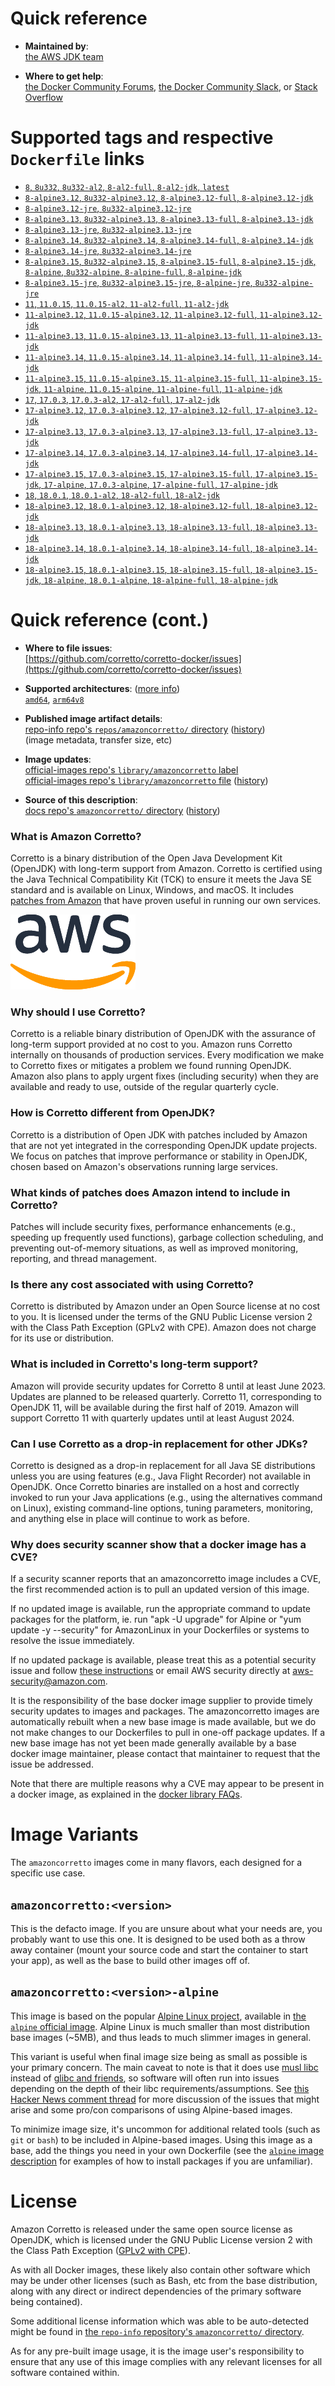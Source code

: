 <!--

********************************************************************************

WARNING:

    DO NOT EDIT "amazoncorretto/README.md"

    IT IS AUTO-GENERATED

    (from the other files in "amazoncorretto/" combined with a set of templates)

********************************************************************************

-->

# Quick reference

-	**Maintained by**:  
	[the AWS JDK team](https://github.com/corretto/corretto-docker)

-	**Where to get help**:  
	[the Docker Community Forums](https://forums.docker.com/), [the Docker Community Slack](https://dockr.ly/slack), or [Stack Overflow](https://stackoverflow.com/search?tab=newest&q=docker)

# Supported tags and respective `Dockerfile` links

-	[`8`, `8u332`, `8u332-al2`, `8-al2-full`, `8-al2-jdk`, `latest`](https://github.com/corretto/corretto-docker/blob/52c0d285b447c1646c0c7b93782d23de512e4dcd/8/jdk/al2/Dockerfile)
-	[`8-alpine3.12`, `8u332-alpine3.12`, `8-alpine3.12-full`, `8-alpine3.12-jdk`](https://github.com/corretto/corretto-docker/blob/52c0d285b447c1646c0c7b93782d23de512e4dcd/8/jdk/alpine/3.12/Dockerfile)
-	[`8-alpine3.12-jre`, `8u332-alpine3.12-jre`](https://github.com/corretto/corretto-docker/blob/52c0d285b447c1646c0c7b93782d23de512e4dcd/8/jre/alpine/3.12/Dockerfile)
-	[`8-alpine3.13`, `8u332-alpine3.13`, `8-alpine3.13-full`, `8-alpine3.13-jdk`](https://github.com/corretto/corretto-docker/blob/52c0d285b447c1646c0c7b93782d23de512e4dcd/8/jdk/alpine/3.13/Dockerfile)
-	[`8-alpine3.13-jre`, `8u332-alpine3.13-jre`](https://github.com/corretto/corretto-docker/blob/52c0d285b447c1646c0c7b93782d23de512e4dcd/8/jre/alpine/3.13/Dockerfile)
-	[`8-alpine3.14`, `8u332-alpine3.14`, `8-alpine3.14-full`, `8-alpine3.14-jdk`](https://github.com/corretto/corretto-docker/blob/52c0d285b447c1646c0c7b93782d23de512e4dcd/8/jdk/alpine/3.14/Dockerfile)
-	[`8-alpine3.14-jre`, `8u332-alpine3.14-jre`](https://github.com/corretto/corretto-docker/blob/52c0d285b447c1646c0c7b93782d23de512e4dcd/8/jre/alpine/3.14/Dockerfile)
-	[`8-alpine3.15`, `8u332-alpine3.15`, `8-alpine3.15-full`, `8-alpine3.15-jdk`, `8-alpine`, `8u332-alpine`, `8-alpine-full`, `8-alpine-jdk`](https://github.com/corretto/corretto-docker/blob/52c0d285b447c1646c0c7b93782d23de512e4dcd/8/jdk/alpine/3.15/Dockerfile)
-	[`8-alpine3.15-jre`, `8u332-alpine3.15-jre`, `8-alpine-jre`, `8u332-alpine-jre`](https://github.com/corretto/corretto-docker/blob/52c0d285b447c1646c0c7b93782d23de512e4dcd/8/jre/alpine/3.15/Dockerfile)
-	[`11`, `11.0.15`, `11.0.15-al2`, `11-al2-full`, `11-al2-jdk`](https://github.com/corretto/corretto-docker/blob/52c0d285b447c1646c0c7b93782d23de512e4dcd/11/jdk/al2/Dockerfile)
-	[`11-alpine3.12`, `11.0.15-alpine3.12`, `11-alpine3.12-full`, `11-alpine3.12-jdk`](https://github.com/corretto/corretto-docker/blob/52c0d285b447c1646c0c7b93782d23de512e4dcd/11/jdk/alpine/3.12/Dockerfile)
-	[`11-alpine3.13`, `11.0.15-alpine3.13`, `11-alpine3.13-full`, `11-alpine3.13-jdk`](https://github.com/corretto/corretto-docker/blob/52c0d285b447c1646c0c7b93782d23de512e4dcd/11/jdk/alpine/3.13/Dockerfile)
-	[`11-alpine3.14`, `11.0.15-alpine3.14`, `11-alpine3.14-full`, `11-alpine3.14-jdk`](https://github.com/corretto/corretto-docker/blob/52c0d285b447c1646c0c7b93782d23de512e4dcd/11/jdk/alpine/3.14/Dockerfile)
-	[`11-alpine3.15`, `11.0.15-alpine3.15`, `11-alpine3.15-full`, `11-alpine3.15-jdk`, `11-alpine`, `11.0.15-alpine`, `11-alpine-full`, `11-alpine-jdk`](https://github.com/corretto/corretto-docker/blob/52c0d285b447c1646c0c7b93782d23de512e4dcd/11/jdk/alpine/3.15/Dockerfile)
-	[`17`, `17.0.3`, `17.0.3-al2`, `17-al2-full`, `17-al2-jdk`](https://github.com/corretto/corretto-docker/blob/52c0d285b447c1646c0c7b93782d23de512e4dcd/17/jdk/al2/Dockerfile)
-	[`17-alpine3.12`, `17.0.3-alpine3.12`, `17-alpine3.12-full`, `17-alpine3.12-jdk`](https://github.com/corretto/corretto-docker/blob/52c0d285b447c1646c0c7b93782d23de512e4dcd/17/jdk/alpine/3.12/Dockerfile)
-	[`17-alpine3.13`, `17.0.3-alpine3.13`, `17-alpine3.13-full`, `17-alpine3.13-jdk`](https://github.com/corretto/corretto-docker/blob/52c0d285b447c1646c0c7b93782d23de512e4dcd/17/jdk/alpine/3.13/Dockerfile)
-	[`17-alpine3.14`, `17.0.3-alpine3.14`, `17-alpine3.14-full`, `17-alpine3.14-jdk`](https://github.com/corretto/corretto-docker/blob/52c0d285b447c1646c0c7b93782d23de512e4dcd/17/jdk/alpine/3.14/Dockerfile)
-	[`17-alpine3.15`, `17.0.3-alpine3.15`, `17-alpine3.15-full`, `17-alpine3.15-jdk`, `17-alpine`, `17.0.3-alpine`, `17-alpine-full`, `17-alpine-jdk`](https://github.com/corretto/corretto-docker/blob/52c0d285b447c1646c0c7b93782d23de512e4dcd/17/jdk/alpine/3.15/Dockerfile)
-	[`18`, `18.0.1`, `18.0.1-al2`, `18-al2-full`, `18-al2-jdk`](https://github.com/corretto/corretto-docker/blob/52c0d285b447c1646c0c7b93782d23de512e4dcd/18/jdk/al2/Dockerfile)
-	[`18-alpine3.12`, `18.0.1-alpine3.12`, `18-alpine3.12-full`, `18-alpine3.12-jdk`](https://github.com/corretto/corretto-docker/blob/52c0d285b447c1646c0c7b93782d23de512e4dcd/18/jdk/alpine/3.12/Dockerfile)
-	[`18-alpine3.13`, `18.0.1-alpine3.13`, `18-alpine3.13-full`, `18-alpine3.13-jdk`](https://github.com/corretto/corretto-docker/blob/52c0d285b447c1646c0c7b93782d23de512e4dcd/18/jdk/alpine/3.13/Dockerfile)
-	[`18-alpine3.14`, `18.0.1-alpine3.14`, `18-alpine3.14-full`, `18-alpine3.14-jdk`](https://github.com/corretto/corretto-docker/blob/52c0d285b447c1646c0c7b93782d23de512e4dcd/18/jdk/alpine/3.14/Dockerfile)
-	[`18-alpine3.15`, `18.0.1-alpine3.15`, `18-alpine3.15-full`, `18-alpine3.15-jdk`, `18-alpine`, `18.0.1-alpine`, `18-alpine-full`, `18-alpine-jdk`](https://github.com/corretto/corretto-docker/blob/52c0d285b447c1646c0c7b93782d23de512e4dcd/18/jdk/alpine/3.15/Dockerfile)

# Quick reference (cont.)

-	**Where to file issues**:  
	[https://github.com/corretto/corretto-docker/issues](https://github.com/corretto/corretto-docker/issues)

-	**Supported architectures**: ([more info](https://github.com/docker-library/official-images#architectures-other-than-amd64))  
	[`amd64`](https://hub.docker.com/r/amd64/amazoncorretto/), [`arm64v8`](https://hub.docker.com/r/arm64v8/amazoncorretto/)

-	**Published image artifact details**:  
	[repo-info repo's `repos/amazoncorretto/` directory](https://github.com/docker-library/repo-info/blob/master/repos/amazoncorretto) ([history](https://github.com/docker-library/repo-info/commits/master/repos/amazoncorretto))  
	(image metadata, transfer size, etc)

-	**Image updates**:  
	[official-images repo's `library/amazoncorretto` label](https://github.com/docker-library/official-images/issues?q=label%3Alibrary%2Famazoncorretto)  
	[official-images repo's `library/amazoncorretto` file](https://github.com/docker-library/official-images/blob/master/library/amazoncorretto) ([history](https://github.com/docker-library/official-images/commits/master/library/amazoncorretto))

-	**Source of this description**:  
	[docs repo's `amazoncorretto/` directory](https://github.com/docker-library/docs/tree/master/amazoncorretto) ([history](https://github.com/docker-library/docs/commits/master/amazoncorretto))

### What is Amazon Corretto?

Corretto is a binary distribution of the Open Java Development Kit (OpenJDK) with long-term support from Amazon. Corretto is certified using the Java Technical Compatibility Kit (TCK) to ensure it meets the Java SE standard and is available on Linux, Windows, and macOS. It includes [patches from Amazon](https://docs.aws.amazon.com/corretto/latest/corretto-8-ug/patches.html) that have proven useful in running our own services.

![logo](https://raw.githubusercontent.com/docker-library/docs/e7106eecc0140176d9c3dec8986f2e61b443e0fb/amazoncorretto/logo.png)

### Why should I use Corretto?

Corretto is a reliable binary distribution of OpenJDK with the assurance of long-term support provided at no cost to you. Amazon runs Corretto internally on thousands of production services. Every modification we make to Corretto fixes or mitigates a problem we found running OpenJDK. Amazon also plans to apply urgent fixes (including security) when they are available and ready to use, outside of the regular quarterly cycle.

### How is Corretto different from OpenJDK?

Corretto is a distribution of Open JDK with patches included by Amazon that are not yet integrated in the corresponding OpenJDK update projects. We focus on patches that improve performance or stability in OpenJDK, chosen based on Amazon's observations running large services.

### What kinds of patches does Amazon intend to include in Corretto?

Patches will include security fixes, performance enhancements (e.g., speeding up frequently used functions), garbage collection scheduling, and preventing out-of-memory situations, as well as improved monitoring, reporting, and thread management.

### Is there any cost associated with using Corretto?

Corretto is distributed by Amazon under an Open Source license at no cost to you. It is licensed under the terms of the GNU Public License version 2 with the Class Path Exception (GPLv2 with CPE). Amazon does not charge for its use or distribution.

### What is included in Corretto's long-term support?

Amazon will provide security updates for Corretto 8 until at least June 2023. Updates are planned to be released quarterly. Corretto 11, corresponding to OpenJDK 11, will be available during the first half of 2019. Amazon will support Corretto 11 with quarterly updates until at least August 2024.

### Can I use Corretto as a drop-in replacement for other JDKs?

Corretto is designed as a drop-in replacement for all Java SE distributions unless you are using features (e.g., Java Flight Recorder) not available in OpenJDK. Once Corretto binaries are installed on a host and correctly invoked to run your Java applications (e.g., using the alternatives command on Linux), existing command-line options, tuning parameters, monitoring, and anything else in place will continue to work as before.

### Why does security scanner show that a docker image has a CVE?

If a security scanner reports that an amazoncorretto image includes a CVE, the first recommended action is to pull an updated version of this image.

If no updated image is available, run the appropriate command to update packages for the platform, ie. run "apk -U upgrade" for Alpine or "yum update -y --security" for AmazonLinux in your Dockerfiles or systems to resolve the issue immediately.

If no updated package is available, please treat this as a potential security issue and follow [these instructions](https://aws.amazon.com/security/vulnerability-reporting/) or email AWS security directly at [aws-security@amazon.com](mailto:aws-security@amazon.com).

It is the responsibility of the base docker image supplier to provide timely security updates to images and packages. The amazoncorretto images are automatically rebuilt when a new base image is made available, but we do not make changes to our Dockerfiles to pull in one-off package updates. If a new base image has not yet been made generally available by a base docker image maintainer, please contact that maintainer to request that the issue be addressed.

Note that there are multiple reasons why a CVE may appear to be present in a docker image, as explained in the [docker library FAQs](https://github.com/docker-library/faq/tree/73f10b0daf2fb8e7b38efaccc0e90b3510919d51#why-does-my-security-scanner-show-that-an-image-has-cves).

# Image Variants

The `amazoncorretto` images come in many flavors, each designed for a specific use case.

## `amazoncorretto:<version>`

This is the defacto image. If you are unsure about what your needs are, you probably want to use this one. It is designed to be used both as a throw away container (mount your source code and start the container to start your app), as well as the base to build other images off of.

## `amazoncorretto:<version>-alpine`

This image is based on the popular [Alpine Linux project](https://alpinelinux.org), available in [the `alpine` official image](https://hub.docker.com/_/alpine). Alpine Linux is much smaller than most distribution base images (~5MB), and thus leads to much slimmer images in general.

This variant is useful when final image size being as small as possible is your primary concern. The main caveat to note is that it does use [musl libc](https://musl.libc.org) instead of [glibc and friends](https://www.etalabs.net/compare_libcs.html), so software will often run into issues depending on the depth of their libc requirements/assumptions. See [this Hacker News comment thread](https://news.ycombinator.com/item?id=10782897) for more discussion of the issues that might arise and some pro/con comparisons of using Alpine-based images.

To minimize image size, it's uncommon for additional related tools (such as `git` or `bash`) to be included in Alpine-based images. Using this image as a base, add the things you need in your own Dockerfile (see the [`alpine` image description](https://hub.docker.com/_/alpine/) for examples of how to install packages if you are unfamiliar).

# License

Amazon Corretto is released under the same open source license as OpenJDK, which is licensed under the GNU Public License version 2 with the Class Path Exception ([GPLv2 with CPE](https://openjdk.java.net/legal/gplv2+ce.html)).

As with all Docker images, these likely also contain other software which may be under other licenses (such as Bash, etc from the base distribution, along with any direct or indirect dependencies of the primary software being contained).

Some additional license information which was able to be auto-detected might be found in [the `repo-info` repository's `amazoncorretto/` directory](https://github.com/docker-library/repo-info/tree/master/repos/amazoncorretto).

As for any pre-built image usage, it is the image user's responsibility to ensure that any use of this image complies with any relevant licenses for all software contained within.

